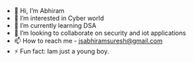 - 👋 Hi, I’m Abhiram
- 👀 I’m interested in Cyber world
- 🌱 I’m currently learning DSA
- 💞️ I’m looking to collaborate on security and iot applications
- 📫 How to reach me - jsabhiramsuresh@gmail.com
- ⚡ Fun fact: Iam just a young boy.

<!---
jsabhiram/jsabhiram is a ✨ special ✨ repository because its `README.md` (this file) appears on your GitHub profile.
You can click the Preview link to take a look at your changes.
--->
